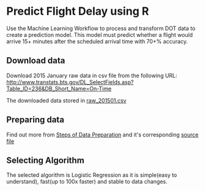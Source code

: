 # Predict Flight Delay using R
Use the Machine Learning Workflow to process and transform DOT data to create a prediction model. This model must predict whether a flight would arrive 15+ minutes after the scheduled arrival time with 70+% accuracy.

## Download data
Download 2015 January raw data in csv file from the following URL:
http://www.transtats.bts.gov/DL_SelectFields.asp?Table_ID=236&DB_Short_Name=On-Time

The downloaded data stored in [raw_201501.csv](data/raw_201501.csv)

## Preparing data
Find out more from [Steps of Data Preparation](doc/data-preparation.md) and it's corresponding [source file](src/data-preparation.R)

## Selecting Algorithm
The selected algorithm is Logistic Regression as it is simple(easy to understand), fast(up to 100x faster) and stable to data changes.

